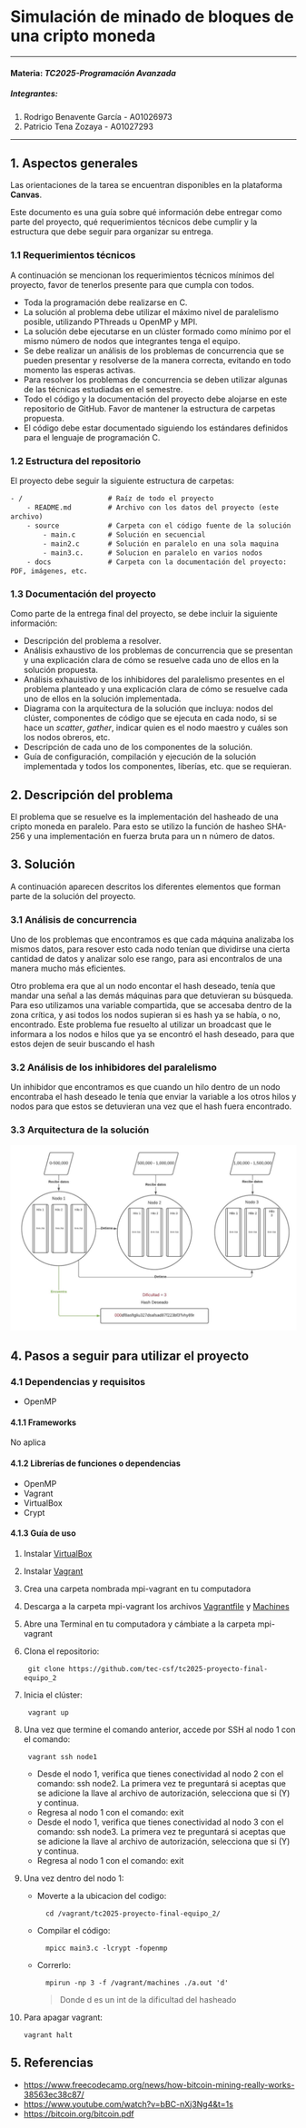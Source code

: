 # Simulación de minado de bloques de una cripto moneda
---
#### Materia: *TC2025-Programación Avanzada*

##### Integrantes:
1. Rodrigo Benavente García - A01026973
2. Patricio Tena Zozaya - A01027293


---
## 1. Aspectos generales

Las orientaciones de la tarea se encuentran disponibles en la plataforma **Canvas**.

Este documento es una guía sobre qué información debe entregar como parte del proyecto, qué requerimientos técnicos debe cumplir y la estructura que debe seguir para organizar su entrega.

### 1.1 Requerimientos técnicos

A continuación se mencionan los requerimientos técnicos mínimos del proyecto, favor de tenerlos presente para que cumpla con todos.

* Toda la programación debe realizarse en C.
* La solución al problema debe utilizar el máximo nivel de paralelismo posible, utilizando PThreads u OpenMP y MPI.
* La solución debe ejecutarse en un clúster formado como mínimo por el mismo número de nodos que integrantes tenga el equipo.
* Se debe realizar un análisis de los problemas de concurrencia que se pueden presentar y resolverse de la manera correcta, evitando en todo momento las esperas activas.
* Para resolver los problemas de concurrencia se deben utilizar algunas de las técnicas estudiadas en el semestre.
* Todo el código y la documentación del proyecto debe alojarse en este repositorio de GitHub. Favor de mantener la estructura de carpetas propuesta.
* El código debe estar documentado siguiendo los estándares definidos para el lenguaje de programación C.

### 1.2 Estructura del repositorio

El proyecto debe seguir la siguiente estructura de carpetas:
```
- / 			        # Raíz de todo el proyecto
    - README.md			# Archivo con los datos del proyecto (este archivo)
    - source			# Carpeta con el código fuente de la solución
        - main.c        # Solución en secuencial
        - main2.c       # Solución en paralelo en una sola maquina
        - main3.c.      # Solucion en paralelo en varios nodos
    - docs			    # Carpeta con la documentación del proyecto: PDF, imágenes, etc.
```

### 1.3 Documentación  del proyecto

Como parte de la entrega final del proyecto, se debe incluir la siguiente información:

* Descripción del problema a resolver.
* Análisis exhaustivo de los problemas de concurrencia que se presentan y una explicación clara de cómo se resuelve cada uno de ellos en la solución propuesta.
* Análisis exhauistivo de los inhibidores del paralelismo presentes en el problema planteado y una explicación clara de cómo se resuelve cada uno de ellos en la solución implementada.
* Diagrama con la arquitectura de la solución que incluya: nodos del clúster, componentes de código que se ejecuta en cada nodo, si se hace un *scatter*, *gather*, indicar quien es el nodo maestro y cuáles son los nodos obreros, etc.
* Descripción de cada uno de los componentes de la solución.
* Guía de configuración, compilación y ejecución de la solución implementada y todos los componentes, liberías, etc. que se requieran.

## 2. Descripción del problema

El problema que se resuelve es la implementación del hasheado de una cripto moneda en paralelo. Para esto se utilizo la función de hasheo SHA-256 y una implementación en fuerza bruta para un n número de datos. 

## 3. Solución

A continuación aparecen descritos los diferentes elementos que forman parte de la solución del proyecto.

### 3.1 Análisis de concurrencia
 
Uno de los problemas que encontramos es que cada máquina analizaba los mismos datos, para resover esto cada nodo tenían que dividirse una cierta cantidad de datos y analizar solo ese rango, para asi encontralos de una manera mucho más eficientes.

Otro problema era que al un nodo encontar el hash deseado, tenía que mandar una señal a las demás máquinas para que detuvieran su búsqueda. Para eso utilizamos una variable compartida, que se accesaba dentro de la zona crítica, y asi todos los nodos supieran si es hash ya se había, o no, encontrado. Este problema fue resuelto al utilizar un broadcast que le informara a los nodos e hilos que ya se encontró el hash deseado, para que estos dejen de seuir buscando el hash
### 3.2 Análisis de los inhibidores del paralelismo

Un inhibidor que encontramos es que cuando un hilo dentro de un nodo encontraba el hash deseado le tenía que enviar la variable a los otros hilos y nodos para que estos se detuvieran una vez que el hash fuera encontrado.

### 3.3 Arquitectura de la solución

![img_1](docs/diagrama1.jpeg)
## 4. Pasos a seguir para utilizar el proyecto

### 4.1 Dependencias y requisitos

- OpenMP
#### 4.1.1 Frameworks
No aplica
#### 4.1.2 Librerías de funciones o dependencias
- OpenMP
- Vagrant
- VirtualBox
- Crypt
#### 4.1.3 Guía de uso

1. Instalar [VirtualBox](https://www.virtualbox.org/)
2. Instalar [Vagrant](https://www.vagrantup.com/)
3. Crea una carpeta nombrada mpi-vagrant en tu computadora
4. Descarga a la carpeta mpi-vagrant los archivos [Vagrantfile](docs/Vagrantfile) y [Machines](docs/machines)
5. Abre una Terminal en tu computadora y cámbiate a la carpeta mpi-vagrant
6. Clona el repositorio: 

        git clone https://github.com/tec-csf/tc2025-proyecto-final-equipo_2
7. Inicia el clúster: 
        
        vagrant up
8. Una vez que termine el comando anterior, accede por SSH al nodo 1 con el comando:
        
        vagrant ssh node1
    - Desde el nodo 1, verifica que tienes conectividad al nodo 2 con el comando: ssh node2. La primera vez te preguntará si aceptas que se adicione la llave al archivo de autorización, selecciona que si (Y) y continua.
    - Regresa al nodo 1 con el comando: exit
    - Desde el nodo 1, verifica que tienes conectividad al nodo 3 con el comando: ssh node3. La primera vez te preguntará si aceptas que se adicione la llave al archivo de autorización, selecciona que si (Y) y continua.
    - Regresa al nodo 1 con el comando: exit
9. Una vez dentro del nodo 1:
    - Moverte a la ubicacion del codigo:

            cd /vagrant/tc2025-proyecto-final-equipo_2/

    - Compilar el código:

            mpicc main3.c -lcrypt -fopenmp
    - Correrlo:

            mpirun -np 3 -f /vagrant/machines ./a.out 'd'
        >Donde d es un int de la dificultad del hasheado
10. Para apagar vagrant:

        vagrant halt
    

## 5. Referencias

- https://www.freecodecamp.org/news/how-bitcoin-mining-really-works-38563ec38c87/
- https://www.youtube.com/watch?v=bBC-nXj3Ng4&t=1s
- https://bitcoin.org/bitcoin.pdf
